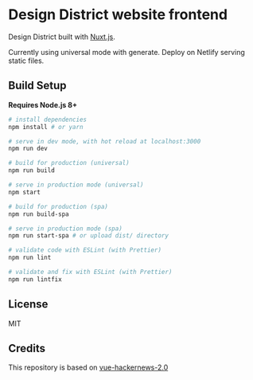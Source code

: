 # Design District website frontend

Design District built with [Nuxt.js](https://nuxtjs.org).

Currently using universal mode with generate. Deploy on Netlify serving static files.

## Build Setup

**Requires Node.js 8+**

``` bash
# install dependencies
npm install # or yarn

# serve in dev mode, with hot reload at localhost:3000
npm run dev

# build for production (universal)
npm run build

# serve in production mode (universal)
npm start

# build for production (spa)
npm run build-spa

# serve in production mode (spa)
npm run start-spa # or upload dist/ directory

# validate code with ESLint (with Prettier)
npm run lint

# validate and fix with ESLint (with Prettier)
npm run lintfix
```

## License

MIT

## Credits

This repository is based on [vue-hackernews-2.0](https://github.com/vuejs/vue-hackernews-2.0)
